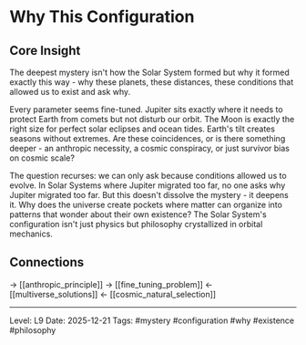# Why This Configuration

## Core Insight
The deepest mystery isn't how the Solar System formed but why it formed exactly this way - why these planets, these distances, these conditions that allowed us to exist and ask why.

Every parameter seems fine-tuned. Jupiter sits exactly where it needs to protect Earth from comets but not disturb our orbit. The Moon is exactly the right size for perfect solar eclipses and ocean tides. Earth's tilt creates seasons without extremes. Are these coincidences, or is there something deeper - an anthropic necessity, a cosmic conspiracy, or just survivor bias on cosmic scale?

The question recurses: we can only ask because conditions allowed us to evolve. In Solar Systems where Jupiter migrated too far, no one asks why Jupiter migrated too far. But this doesn't dissolve the mystery - it deepens it. Why does the universe create pockets where matter can organize into patterns that wonder about their own existence? The Solar System's configuration isn't just physics but philosophy crystallized in orbital mechanics.

## Connections
→ [[anthropic_principle]]
→ [[fine_tuning_problem]]
← [[multiverse_solutions]]
← [[cosmic_natural_selection]]

---
Level: L9
Date: 2025-12-21
Tags: #mystery #configuration #why #existence #philosophy